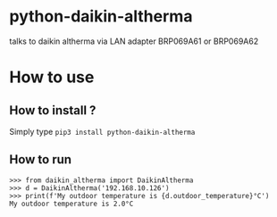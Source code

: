 # python-daikin-altherma
talks to daikin altherma via LAN adapter BRP069A61 or BRP069A62

# How to use
## How to install ?
Simply type `pip3 install python-daikin-altherma`

## How to run
```python3
>>> from daikin_altherma import DaikinAltherma
>>> d = DaikinAltherma('192.168.10.126')
>>> print(f'My outdoor temperature is {d.outdoor_temperature}°C')
My outdoor temperature is 2.0°C
```

